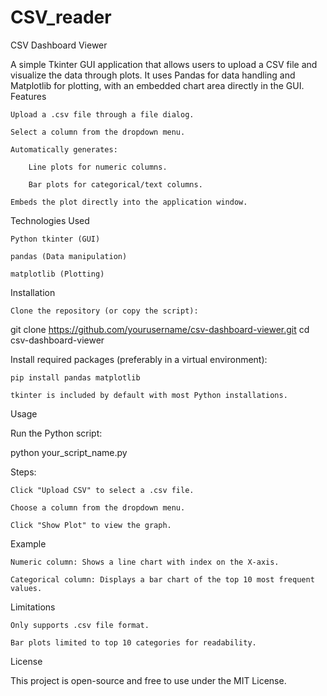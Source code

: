 # CSV_reader

CSV Dashboard Viewer

A simple Tkinter GUI application that allows users to upload a CSV file and visualize the data through plots. It uses Pandas for data handling and Matplotlib for plotting, with an embedded chart area directly in the GUI.
Features

    Upload a .csv file through a file dialog.

    Select a column from the dropdown menu.

    Automatically generates:

        Line plots for numeric columns.

        Bar plots for categorical/text columns.

    Embeds the plot directly into the application window.

Technologies Used

    Python tkinter (GUI)

    pandas (Data manipulation)

    matplotlib (Plotting)

Installation

    Clone the repository (or copy the script):

git clone https://github.com/yourusername/csv-dashboard-viewer.git
cd csv-dashboard-viewer

Install required packages (preferably in a virtual environment):

    pip install pandas matplotlib

    tkinter is included by default with most Python installations.

Usage

Run the Python script:

python your_script_name.py

Steps:

    Click "Upload CSV" to select a .csv file.

    Choose a column from the dropdown menu.

    Click "Show Plot" to view the graph.

Example

    Numeric column: Shows a line chart with index on the X-axis.

    Categorical column: Displays a bar chart of the top 10 most frequent values.

Limitations

    Only supports .csv file format.

    Bar plots limited to top 10 categories for readability.

License

This project is open-source and free to use under the MIT License.
